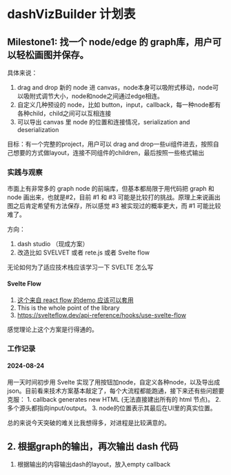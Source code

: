 # dashVizBuilder 计划表

## Milestone1: 找一个 node/edge 的 graph库，用户可以轻松画图并保存。
具体来说：
1. drag and drop 新的 node 进 canvas，node本身可以吸附式移动，node可以吸附式调节大小，node和node之间通过edge相连。
2. 自定义几种预设的 node，比如 button，input，callback，每一种node都有各种child，child之间可以互相连接
3. 可以导出 canvas 里 node 的位置和连接情况，serialization and deserialization

目标：有一个完整的project，用户可以 drag and drop一些ui组件进去，按照自己想要的方式做layout，连接不同组件的children，最后按照一些格式输出

### 实践与观察

市面上有非常多的 graph node 的前端库，但基本都局限于用代码把 graph 和 node 画出来，也就是#2，目前 #1 和 #3 可能是比较打的挑战。原理上来说画出图之后肯定希望有方法保存，所以感觉 #3 被实现过的概率更大，而 #1 可能比较难了。

方向：
1. dash studio （现成方案）
2. 改造比如 SVELVET 或者 rete.js 或者 Svelte flow

无论如何为了适应技术栈应该学习一下 SVELTE 怎么写

#### Svelte Flow

1. [这个来自 react flow 的demo 应该可以套用](https://codesandbox.io/p/sandbox/react-flow-add-node-button-l9rcu)
2. This is the whole point of the library
3. https://svelteflow.dev/api-reference/hooks/use-svelte-flow

感觉理论上这个方案是行得通的。

### 工作记录

#### 2024-08-24

用一天时间初步用 Svelte 实现了用按钮加node，自定义各种node，以及导出成json。目前看来技术方案基本敲定了，每个大流程都能跑通，接下来还有些问题要克服：
    1. callback generates new HTML (无法直接建出所有的 html 节点)。
    2. 多个源头都指向input/output。
    3. node的位置表示其最后在UI里的真实位置。

总的来说今天突破的难关比我想得多，对进程是比较满意的。


## 2. 根据graph的输出，再次输出 dash 代码

1. 根据输出的内容输出dash的layout，放入empty callback
